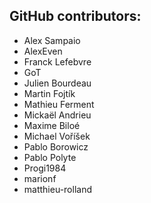 GitHub contributors:
--------------------------------
- Alex Sampaio
- AlexEven
- Franck Lefebvre
- GoT
- Julien Bourdeau
- Martin Fojtík
- Mathieu Ferment
- Mickaël Andrieu
- Maxime Biloé
- Michael Voříšek
- Pablo Borowicz
- Pablo Polyte
- Progi1984
- marionf
- matthieu-rolland
